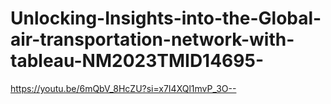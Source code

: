 # Unlocking-Insights-into-the-Global-air-transportation-network-with-tableau-NM2023TMID14695-

https://youtu.be/6mQbV_8HcZU?si=x7I4XQl1mvP_3O--
